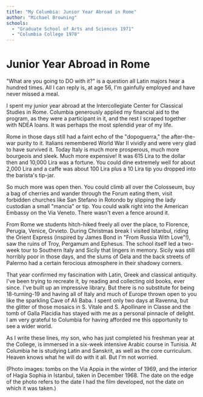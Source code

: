 ```yaml
---
title: "My Columbia: Junior Year Abroad in Rome"
author: "Michael Browning"
schools:
  - "Graduate School of Arts and Sciences 1971"
  - "Columbia College 1970"
---
```


# Junior Year Abroad in Rome

"What are you going to DO with it?" is a question all Latin majors hear a hundred times. All I can reply is, at age 56, I'm gainfully employed and have never missed a meal.

I spent my junior year abroad at the Intercollegiate Center for Classical Studies in Rome. Columbia generously applied my financial aid to the program, as they were a participant in it, and the rest I scraped together with NDEA loans. It was perhaps the most splendid year of my life.

Rome in those days still had a faint echo of the "dopoguerra," the after-the-war purity to it. Italians remembered World War II vividly and were very glad to have survived it. Today Italy is much more prosperous, much more bourgeois and sleek. Much more expensive! It was 615 Lira to the dollar then and 10,000 Lira was a fortune. You could dine extremely well for about 2,000 Lira and a caffe was about 100 Lira plus a 10 Lira tip you dropped into the barista's tip-jar.

So much more was open then. You could climb all over the Colosseum, buy a bag of cherries and wander through the Forum eating them, visit forbidden churches like San Stefano in Rotondo by slipping the lady custodian a small "mancia" or tip. You could walk right into the American Embassy on the Via Veneto. There wasn't even a fence around it.

From Rome we students hitch-hiked freely all over the place, to Florence, Perugia, Venice, Orvieto. During Christmas break I visited Istanbul, riding the Orient Express (inspired by James Bond in "From Russia With Love"!), saw the ruins of Troy, Pergamum and Ephesus. The school itself led a two-week tour to Southern Italy and Sicily that lingers in memory. Sicily was still horribly poor in those days, and the slums of Gela and the back streets of Palermo had a certain ferocious atmosphere in their shadowy corners.

That year confirmed my fascination with Latin, Greek and classical antiquity. I've been trying to recreate it, by reading and collecting old books, ever since. I've built up an impressive library. But there is no substitute for being 18-turning-19 and having all of Italy and much of Europe thrown open to you like the sparkling Cave of Ali Baba. I spent only two days at Ravenna, but the glitter of those mosaics in S. Vitale and S. Apollinare in Classe and the tomb of Galla Placidia has stayed with me as a personal pinnacle of delight. I am very grateful to Columbia for having afforded me this opportunity to see a wider world.

As I write these lines, my son, who has just completed his freshman year at the College, is immersed in a six-week intensive Arabic course in Tunisia. At Columbia he is studying Latin and Sanskrit, as well as the core curriculum. Heaven knows what he will do with it all. But I'm not worried.

(Photo images: tombs on the Via Appia in the winter of 1969, and the interior of Hagia Sophia in Istanbul, taken in December 1968. The date on the edge of the photo refers to the date I had the film developed, not the date on which it was taken.)
